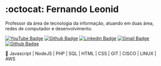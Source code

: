 # :octocat: Fernando Leonid

Professor da área de tecnologia da informação, atuando em duas área, redes de computador e desenvolvimento.

[![YouTube Badge](https://img.shields.io/badge/-YouTube-red?style=flat-square&logo=youtube&logoColor=white)](https://www.youtube.com/channel/UCUx9gTvh8siElre9J7rF18w)
[![Github Badge](https://img.shields.io/badge/-Github-000?style=flat-square&logo=Github&logoColor=white)](https://github.com/fernandoleonid)
[![Linkedin Badge](https://img.shields.io/badge/-LinkedIn-blue?style=flat-square&logo)](https://www.linkedin.com/in/fernandoleonid/)
[![Gmail Badge](https://img.shields.io/badge/-Gmail-c14438?style=flat-square&logo=Gmail&logoColor=white)](mailto:fernandoleonid@gmail.com)
[![Github Badge](https://img.shields.io/badge/-CodePen-black?style=flat-square&logo=CodePen&logoColor=white)](https://CodePen.com/fernandoleonid)


🚀 Javascript | NodeJS | PHP | SQL | HTML | CSS | GIT | CISCO | LINUX | AWS
